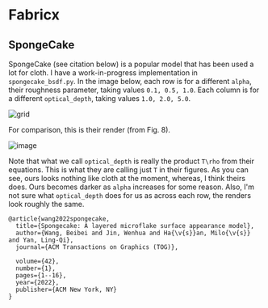 # Fabricx

## SpongeCake 

SpongeCake (see citation below) is a popular model that has been used a lot for cloth. I have a work-in-progress implementation in `spongecake_bsdf.py`. In the image below, each row is for a different `alpha`, their roughness parameter, taking values `0.1, 0.5, 1.0`. Each column is for a different `optical_depth`, taking values `1.0, 2.0, 5.0`. 

![grid](https://github.com/Vrroom/fabricx/assets/7254326/7b075ceb-9f5a-4a84-83c7-1f955e8ac30f)

For comparison, this is their render (from Fig. 8).

![image](https://github.com/Vrroom/fabricx/assets/7254326/9bdbd29a-89c5-481d-ad44-b98baa45d8aa)

Note that what we call `optical_depth` is really the product `T\rho` from their equations. This is what they are calling just `T` in their figures. As you can see, ours looks nothing like cloth at the moment, whereas, I think theirs does. Ours becomes darker as `alpha` increases for some reason. Also, I'm not sure what `optical_depth` does for us as across each row, the renders look roughly the same.

```
@article{wang2022spongecake,
  title={Spongecake: A layered microflake surface appearance model},
  author={Wang, Beibei and Jin, Wenhua and Ha{\v{s}}an, Milo{\v{s}} and Yan, Ling-Qi},
  journal={ACM Transactions on Graphics (TOG)},

  volume={42},
  number={1},
  pages={1--16},
  year={2022},
  publisher={ACM New York, NY}
}
```
